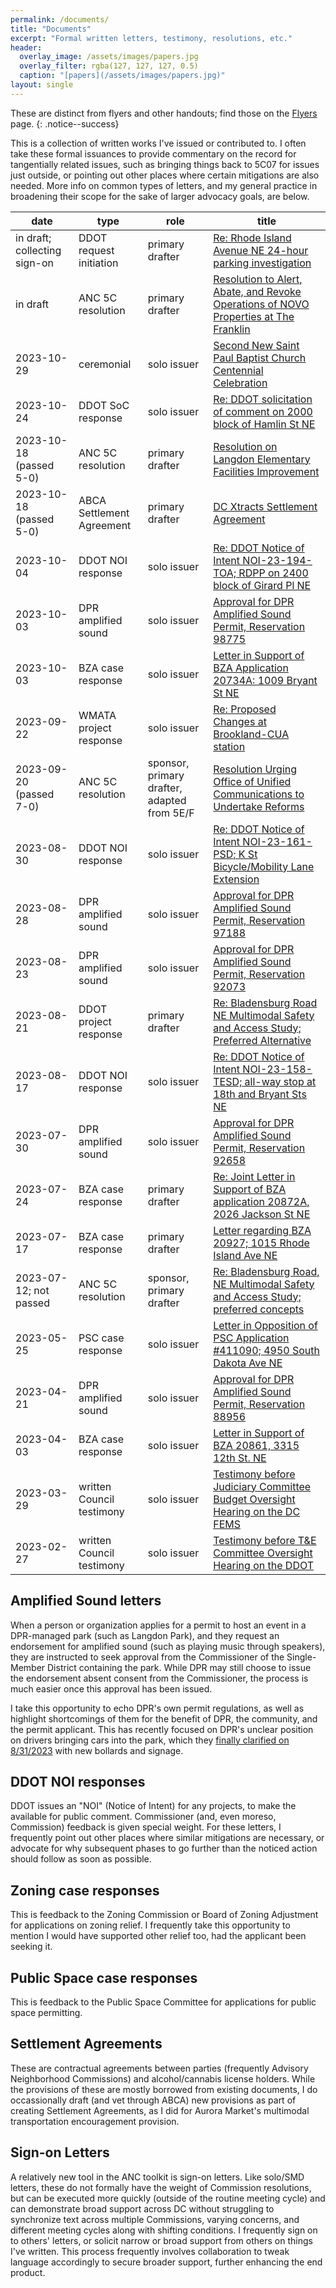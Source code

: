 ```yaml
---
permalink: /documents/
title: "Documents"
excerpt: "Formal written letters, testimony, resolutions, etc."
header:
  overlay_image: /assets/images/papers.jpg
  overlay_filter: rgba(127, 127, 127, 0.5)
  caption: "[papers](/assets/images/papers.jpg)"
layout: single
---
```

These are distinct from flyers and other handouts; find those on the [Flyers](/flyers/) page.
{: .notice--success}

This is a collection of written works I've issued or contributed to. I often take these formal issuances to provide commentary on the record for tangentially related issues, such as bringing things back to 5C07 for issues just outside, or pointing out other places where certain mitigations are also needed. More info on common types of letters, and my general practice in broadening their scope for the sake of larger advocacy goals, are below.

|date|type|role|title|
|---|---|---|---|
|in draft; collecting sign-on|DDOT request initiation|primary drafter|[Re: Rhode Island Avenue NE 24-hour parking investigation](https://docs.google.com/document/d/11MOvWjKlQpjooUMDl4_8EZYmOzijLrtyPU-fwTX-myM/view)|
|in draft|ANC 5C resolution|primary drafter|[Resolution to Alert, Abate, and Revoke Operations of NOVO Properties at The Franklin](https://docs.google.com/document/d/1izIkdJSWyHPYAlrkvtSqmYk-HeMKByhCtK7kHKk7dI0/view)|
|2023-10-29|ceremonial|solo issuer|[Second New Saint Paul Baptist Church Centennial Celebration](https://drive.google.com/file/d/1xSZU0ofQtHVOvTMWkl4V3jdnUgHFvNeK/view)|
|2023-10-24|DDOT SoC response|solo issuer|[Re: DDOT solicitation of comment on 2000 block of Hamlin St NE](https://drive.google.com/file/d/1lYOTH1Oxcw30L6doeBlVjBSjTu38OQ3O/view)
|2023-10-18 (passed 5-0)|ANC 5C resolution|primary drafter|[Resolution on Langdon Elementary Facilities Improvement](https://www.anc-5c.com/wp-content/uploads/2023/10/ANC-5C-Resolution-on-Langdon-Elementary-Facilities-Improvement.pdf)|
|2023-10-18 (passed 5-0)|ABCA Settlement Agreement|primary drafter|[DC Xtracts Settlement Agreement](https://docs.google.com/document/d/1cGK7eb-4K2P_gnu-U04loS0MLKYHe3j2uD1e6No8bQo/view)|
|2023-10-04|DDOT NOI response|solo issuer|[Re: DDOT Notice of Intent NOI-23-194-TOA; RDPP on 2400 block of Girard Pl NE](https://drive.google.com/file/d/1JWsK472be0puO54Zg0mhcbYeM6vbraw9/view)
|2023-10-03|DPR amplified sound|solo issuer|[Approval for DPR Amplified Sound Permit, Reservation 98775](https://drive.google.com/file/d/1LrCcTRaEXqXpzyxAkXCGZVGGdY72e_1k/view?usp=sharing)|
|2023-10-03|BZA case response|solo issuer|[Letter in Support of BZA Application 20734A: 1009 Bryant St NE](https://drive.google.com/file/d/1IMi1fqQMhzNLZcpHYlq8hCzAygswIrrU/view)|
|2023-09-22|WMATA project response|solo issuer|[Re: Proposed Changes at Brookland-CUA station](https://drive.google.com/file/d/1OJdJ5ZON7NTE595Bdc_YAzU5mIntw6ef/view)|
|2023-09-20 (passed 7-0)|ANC 5C resolution|sponsor, primary drafter, adapted from 5E/F|[Resolution Urging Office of Unified Communications to Undertake Reforms](https://drive.google.com/file/d/1YCmA7eAMfl4obqlu6E4y1NDVHztt3U2w/view)
|2023-08-30|DDOT NOI response|solo issuer|[Re: DDOT Notice of Intent NOI-23-161-PSD; K St Bicycle/Mobility Lane Extension](https://drive.google.com/file/d/1OFh5r-EAojshX_Lwy35_-9btImaIC-Ew/view)|
|2023-08-28|DPR amplified sound|solo issuer|[Approval for DPR Amplified Sound Permit, Reservation 97188](https://drive.google.com/file/d/1tYd086epMuk7e5XCazSpjuB0aazg8OsS/view)
|2023-08-23|DPR amplified sound|solo issuer|[Approval for DPR Amplified Sound Permit, Reservation 92073](https://drive.google.com/file/d/1qF4U0FeiPt7uABL2K7VaF1PWuT7rA_gd/view)
|2023-08-21|DDOT project response|primary drafter|[Re: Bladensburg Road NE Multimodal Safety and Access Study; Preferred Alternative](https://drive.google.com/file/d/1ml9RxclhgLvDdVPhRTKqeJPsXWaI0l_d/view)
|2023-08-17|DDOT NOI response|solo issuer|[Re: DDOT Notice of Intent NOI-23-158-TESD; all-way stop at 18th and Bryant Sts NE](https://drive.google.com/file/d/1R6REc9kHooIGKxlQn47hRYsVynsp58Du/view)|
|2023-07-30|DPR amplified sound|solo issuer|[Approval for DPR Amplified Sound Permit, Reservation 92658](https://drive.google.com/file/d/1vwh0EWbx90kEYtBEv_zTbawvsNG3iOKU/view)
|2023-07-24|BZA case response|primary drafter|[Re: Joint Letter in Support of BZA application 20872A, 2026 Jackson St NE](https://drive.google.com/file/d/1KgXJWwRosGPfpSidqRvel8vxWE3evZoX/view)
|2023-07-17|BZA case response|primary drafter|[Letter regarding BZA 20927; 1015 Rhode Island Ave NE](https://drive.google.com/file/d/1XIpD1kdWI-Uws4QhNJ9Mz-BgWejGgMQp/view)
|2023-07-12; not passed|ANC 5C resolution|sponsor, primary drafter|[Re: Bladensburg Road, NE Multimodal Safety and Access Study; preferred concepts](https://drive.google.com/file/d/1LmZjklWlUMPuM2npnfoqLKXTYLHY0byx/view)|
|2023-05-25|PSC case response|solo issuer|[Letter in Opposition of PSC Application #411090; 4950 South Dakota Ave NE](https://drive.google.com/file/d/1FlT6i8u70xvo8sqEw660LKoXw59iAgqz/view)|
|2023-04-21|DPR amplified sound|solo issuer|[Approval for DPR Amplified Sound Permit, Reservation 88956](https://drive.google.com/file/d/1umm3m7aBf1FXc5xVYb_AQl1eAWlMirma/view)
|2023-04-03|BZA case response|solo issuer|[Letter in Support of BZA 20861, 3315 12th St. NE](https://drive.google.com/file/d/1TJAnO69lygCX20a4MFFXzCa2dLfh0JAT/view)|
|2023-03-29|written Council testimony|solo issuer|[Testimony before Judiciary Committee Budget Oversight Hearing on the DC FEMS](https://drive.google.com/file/d/1ER-smvgD4EEzmYvrAQikOX5WK1s-yPjc/view)|
|2023-02-27|written Council testimony|solo issuer|[Testimony before T&E Committee Oversight Hearing on the DDOT](https://drive.google.com/file/d/1kHrd9SYQ1mdMVIX4xkPC961jY-D7J_d2/view)|

## Amplified Sound letters
When a person or organization applies for a permit to host an event in a DPR-managed park (such as Langdon Park), and they request an endorsement for amplified sound (such as playing music through speakers), they are instructed to seek approval from the Commissioner of the Single-Member District containing the park. While DPR may still choose to issue the endorsement absent consent from the Commissioner, the process is much easier once this approval has been issued.

I take this opportunity to echo DPR's own permit regulations, as well as highlight shortcomings of them for the benefit of DPR, the community, and the permit applicant. This has recently focused on DPR's unclear position on drivers bringing cars into the park, which they [finally clarified on 8/31/2023](https://x.com/anc5c07/status/1697349955453866328?s=20) with new bollards and signage.

## DDOT NOI responses
DDOT issues an "NOI" (Notice of Intent) for any projects, to make the available for public comment. Commissioner (and, even moreso, Commission) feedback is given special weight. For these letters, I frequently point out other places where similar mitigations are necessary, or advocate for why subsequent phases to go further than the noticed action should follow as soon as possible.

## Zoning case responses
This is feedback to the Zoning Commission or Board of Zoning Adjustment for applications on zoning relief. I frequently take this opportunity to mention I would have supported other relief too, had the applicant been seeking it.

## Public Space case responses
This is feedback to the Public Space Committee for applications for public space permitting.

## Settlement Agreements
These are contractual agreements between parties (frequently Advisory Neighborhood Commissions) and alcohol/cannabis license holders. While the provisions of these are mostly borrowed from existing documents, I do occassionally draft (and vet through ABCA) new provisions as part of creating Settlement Agreements, as I did for Aurora Market's multimodal transportation encouragement provision.

## Sign-on Letters
A relatively new tool in the ANC toolkit is sign-on letters. Like solo/SMD letters, these do not formally have the weight of Commission resolutions, but can be executed more quickly (outside of the routine meeting cycle) and can demonstrate broad support across DC without struggling to synchronize text across multiple Commissions, varying concerns, and different meeting cycles along with shifting conditions. I frequently sign on to others' letters, or solicit narrow or broad support from others on things I've written. This process frequently involves collaboration to tweak language accordingly to secure broader support, further enhancing the end product.